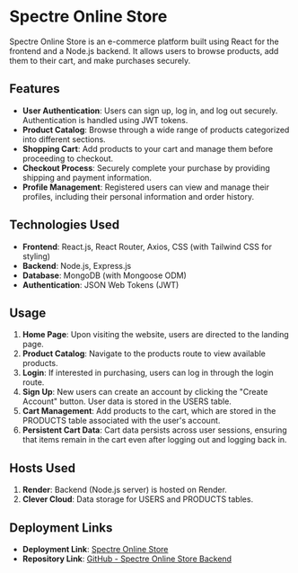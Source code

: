 # Spectre Online Store

Spectre Online Store is an e-commerce platform built using React for the frontend and a Node.js backend. It allows users to browse products, add them to their cart, and make purchases securely.

## Features

- **User Authentication**: Users can sign up, log in, and log out securely. Authentication is handled using JWT tokens.
- **Product Catalog**: Browse through a wide range of products categorized into different sections.
- **Shopping Cart**: Add products to your cart and manage them before proceeding to checkout.
- **Checkout Process**: Securely complete your purchase by providing shipping and payment information.
- **Profile Management**: Registered users can view and manage their profiles, including their personal information and order history.

## Technologies Used

- **Frontend**: React.js, React Router, Axios, CSS (with Tailwind CSS for styling)
- **Backend**: Node.js, Express.js
- **Database**: MongoDB (with Mongoose ODM)
- **Authentication**: JSON Web Tokens (JWT)

## Usage

1. **Home Page**: Upon visiting the website, users are directed to the landing page.
2. **Product Catalog**: Navigate to the products route to view available products.
3. **Login**: If interested in purchasing, users can log in through the login route.
4. **Sign Up**: New users can create an account by clicking the "Create Account" button. User data is stored in the USERS table.
5. **Cart Management**: Add products to the cart, which are stored in the PRODUCTS table associated with the user's account.
6. **Persistent Cart Data**: Cart data persists across user sessions, ensuring that items remain in the cart even after logging out and logging back in.

## Hosts Used

1. **Render**: Backend (Node.js server) is hosted on Render.
2. **Clever Cloud**: Data storage for USERS and PRODUCTS tables.

## Deployment Links

- **Deployment Link**: [Spectre Online Store](https://newshoppingapp.netlify.app/)
- **Repository Link**: [GitHub - Spectre Online Store Backend](https://github.com/Vardhan077/shoppingNew)
